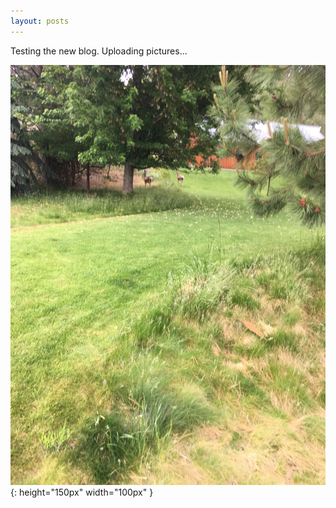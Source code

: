 ```yaml
---
layout: posts
---
```

Testing the new blog.  Uploading pictures...


![Picture of the Day](/assets/test.jpg){: height="150px" width="100px" }

